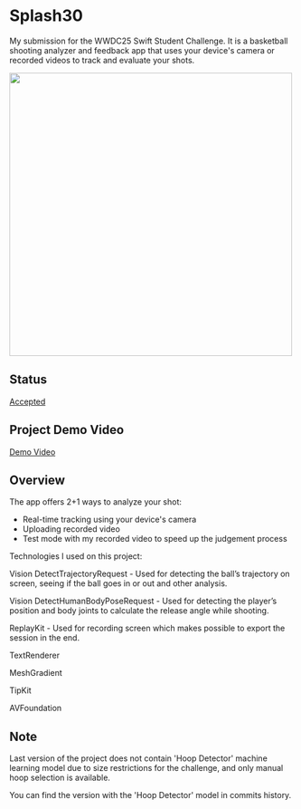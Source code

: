 # Splash30
My submission for the WWDC25 Swift Student Challenge. It is a basketball shooting analyzer and feedback app that uses your device's camera or recorded videos to track and evaluate your shots.

<img src="https://github.com/alpaycli/BasketballAnalyzer.swiftpm/blob/main/Assets.xcassets/appPreviewWithTrajectory.imageset/appPreviewWithTrajectory.png" width="500">

## Status
[Accepted](https://x.com/calalli24/status/1905308123977666957)

## Project Demo Video
[Demo Video](https://x.com/calalli24/status/1893307035933938008)

## Overview
The app offers 2+1 ways to analyze your shot:
- Real-time tracking using your device's camera
- Uploading recorded video
- Test mode with my recorded video to speed up the judgement process

Technologies I used on this project:

Vision DetectTrajectoryRequest - Used for detecting the ball’s trajectory on screen, seeing if the ball goes in or out and other analysis.

Vision DetectHumanBodyPoseRequest - Used for detecting the player’s position and body joints to calculate the release angle while shooting.

ReplayKit - Used for recording screen which makes possible to export the session in the end.

TextRenderer

MeshGradient

TipKit

AVFoundation

## Note
Last version of the project does not contain 'Hoop Detector' machine learning model due to size restrictions for the challenge, and only manual hoop selection is available.

You can find the version with the 'Hoop Detector' model in commits history.
